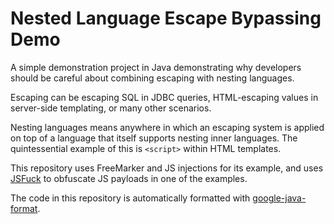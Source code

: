 # Nested Language Escape Bypassing Demo

A simple demonstration project in Java demonstrating why developers should be careful about combining escaping with
nesting languages.

Escaping can be escaping SQL in JDBC queries, HTML-escaping values in server-side templating, or many other scenarios.

Nesting languages means anywhere in which an escaping system is applied on top of a language that itself supports
nesting inner languages. The quintessential example of this is `<script>` within HTML templates.

This repository uses FreeMarker and JS injections for its example, and uses
[JSFuck](http://www.jsfuck.com) to obfuscate JS payloads in one of the examples.

The code in this repository is automatically formatted with
[google-java-format](https://github.com/google/google-java-format).
